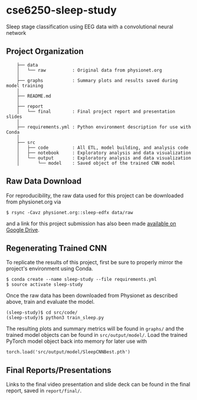 # cse6250-sleep-study
Sleep stage classification using EEG data with a convolutional neural network

## Project Organization
```
    ├── data
    │   └── raw          : Original data from physionet.org
    │
    ├── graphs           : Summary plots and results saved during model training
    │
    ├── README.md
    │
    ├── report
    │   └── final        : Final project report and presentation slides
    │
    ├── requirements.yml : Python environment description for use with Conda
    │
    ├── src
    │   ├── code         : All ETL, model building, and analysis code
    │   ├── notebook     : Exploratory analysis and data visualization
    │   └── output       : Exploratory analysis and data visualization
    │       └── model    : Saved object of the trained CNN model
```

## Raw Data Download
For reproducibility, the raw data used for this project can be downloaded from physionet.org via
```
$ rsync -Cavz physionet.org::sleep-edfx data/raw
```
and a link for this project submission has also been made [available on Google Drive](https://drive.google.com/open?id=1O5FRj0We-E2PiIWGKIzRcwI7o0iG3xK-).

## Regenerating Trained CNN
To replicate the results of this project, first be sure to properly mirror the project's environment using Conda.
```
$ conda create --name sleep-study --file requirements.yml
$ source activate sleep-study
```
Once the raw data has been downloaded from Physionet as described above, train and evaluate the model.
```
(sleep-study)$ cd src/code/
(sleep-study)$ python3 train_sleep.py
```
The resulting plots and summary metrics will be found in `graphs/` and the trained model objects can be found in `src/output/model/`. Load the trained PyTorch model object back into memory for later use with
```
torch.load('src/output/model/SleepCNNBest.pth')
```
## Final Reports/Presentations
Links to the final video presentation and slide deck can be found in the final report, saved in `report/final/`.
